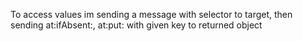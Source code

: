 To access values im sending a message with selector to target, then sending at:ifAbsent:, at:put: with given key to returned object